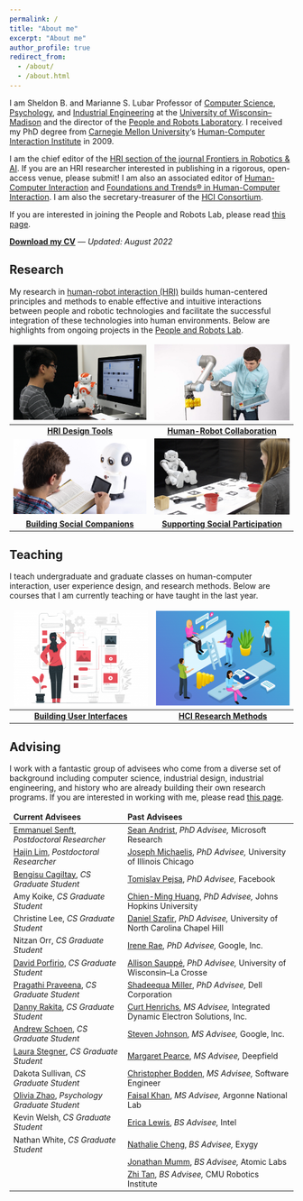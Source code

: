 ```yaml
---
permalink: /
title: "About me"
excerpt: "About me"
author_profile: true
redirect_from: 
  - /about/
  - /about.html
---
```


I am Sheldon B. and Marianne S. Lubar Professor of [Computer Science](http://cs.wisc.edu/), [Psychology](http://psych.wisc.edu/), and [Industrial Engineering](http://www.engr.wisc.edu/isye.html) at the [University of Wisconsin–Madison](http://wisc.edu/) and the director of the [People and Robots Laboratory](http://peopleandrobots.wisc.edu/). I received my PhD degree from [Carnegie Mellon University](http://cmu.edu/)‘s [Human-Computer Interaction Institute](http://hcii.cs.cmu.edu/) in 2009.

I am the chief editor of the [HRI section of the journal Frontiers in Robotics & AI](https://www.frontiersin.org/journals/robotics-and-ai/sections/human-robot-interaction#). If you are an HRI researcher interested in publishing in a rigorous, open-access venue, please submit! I am also an associated editor of [Human-Computer Interaction](https://www.tandfonline.com/toc/hhci20/current) and [Foundations and Trends® in Human-Computer Interaction](https://www.nowpublishers.com/HCI). I am also the secretary-treasurer of the [HCI Consortium](http://hcic.org/).

If you are interested in joining the People and Robots Lab, please read [this page](/joining).

<strong><a href="https://drive.google.com/file/d/1AmbTG9fo2Qy8q2joLq6n7NIJiytLDs5Q/view?usp=sharing" target="_blank">Download my CV</a></strong> — _Updated: August 2022_

## Research

My research in [human-robot interaction (HRI)](https://en.wikipedia.org/wiki/Human–robot_interaction) builds human-centered principles and methods to enable effective and intuitive interactions between people and robotic technologies and facilitate the successful integration of these technologies into human environments. Below are highlights from ongoing projects in the [People and Robots Lab](http://peopleandrobots.wisc.edu/).

<style>
table, td, th, tr {
   border: none;
}
thead {
   background-color: rgba(0, 0, 0, 0.0);
   border-bottom: 0px;
}
tr.border-bottom {
   border-bottom: 0px;
}
</style>

| [![](../images/Programming.png)](/portfolio/portfolio-1) | [![](../images/20180824_Robotics_112-980x608.jpg)](/portfolio/portfolio-2) |
| :-: | :-: |
| **[HRI Design Tools]((/portfolio/portfolio-1))** | **[Human-Robot Collaboration](/portfolio/portfolio-2)** | 
| [![](../images/Educational-Robots.png)](/portfolio/portfolio-3) | [![](../images/TBI-Research.jpg)](/portfolio/portfolio-4) |
| **[Building Social Companions](/portfolio/portfolio-3)** | **[Supporting Social Participation](/portfolio/portfolio-4)** |

## Teaching

I teach undergraduate and graduate classes on human-computer interaction, user experience design, and research methods. Below are courses that I am currently teaching or have taught in the last year.

| [![](../images/ux-01-400x284.png)](/teaching/teaching-1) | [![](../images/hci-01-400x284.png)](/teaching/teaching-2) |
| :-: | :-: |
| **[Building User Interfaces](/teaching/teaching-1)** | **[HCI Research Methods](/teaching/teaching-2)** |

## Advising

I work with a fantastic group of advisees who come from a diverse set of background including computer science, industrial design, industrial engineering, and history who are already building their own research programs. If you are interested in working with me, please read [this page](/joining/).

| Current Advisees  | Past Advisees |
| :------------- | :------------- |
| [Emmanuel Senft](https://emmanuel-senft.github.io/), *Postdoctoral Researcher* | [Sean Andrist](https://seanandrist.com), *PhD Advisee,* Microsoft Research |
| [Hajin Lim](https://www.hajinlim.com), *Postdoctoral Researcher* | [Joseph Michaelis](https://lsri.uic.edu/profiles/michaelis-joseph/), *PhD Advisee,* University of Illinois Chicago |
| [Bengisu Cagiltay](https://www.linkedin.com/in/bengisucagiltay/), *CS Graduate Student* | [Tomislav Pejsa](http://pages.cs.wisc.edu/~tpejsa/), *PhD Advisee,* Facebook |
| Amy Koike, *CS Graduate Student* | [Chien-Ming Huang](https://www.cs.jhu.edu/~cmhuang/), *PhD Advisee,* Johns Hopkins University |
| Christine Lee, *CS Graduate Student* | [Daniel Szafir](https://cs.unc.edu/person/daniel-szafir/), *PhD Advisee,* University of North Carolina Chapel Hill |
| Nitzan Orr, *CS Graduate Student* | [Irene Rae](http://rene.chargingwombat.com/), *PhD Advisee,* Google, Inc. |
| [David Porfirio](http://pages.cs.wisc.edu/~dporfirio/), *CS Graduate Student* | [Allison Sauppé](https://cs.uwlax.edu/~asauppe/), *PhD Advisee,* University of Wisconsin–La Crosse |
| [Pragathi Praveena](https://www.linkedin.com/in/pragathip/), *CS Graduate Student* | [Shadeequa Miller](https://www.linkedin.com/in/s-dee-miller-58240710), *PhD Advisee,* Dell Corporation |
| [Danny Rakita](https://uwnarratives.wisc.edu/bio/daniel-rakita/), *CS Graduate Student* | [Curt Henrichs](https://robotics.wisc.edu/staff/henrichs-curt/), *MS Advisee,* Integrated Dynamic Electron Solutions, Inc. |
| [Andrew Schoen](https://andrewjschoen.github.io/), *CS Graduate Student* | [Steven Johnson](http://pages.cs.wisc.edu/~sjj/), *MS Advisee,* Google, Inc. |
| [Laura Stegner](http://laurastegner.com/), *CS Graduate Student* | [Margaret Pearce](https://www.linkedin.com/in/margaretpearce), *MS Advisee,* Deepfield |
| Dakota Sullivan, *CS Graduate Student* | [Christopher Bodden](https://uwnarratives.wisc.edu/bio/christopher-bodden/), *MS Advisee,* Software Engineer |
| [Olivia Zhao](https://www.olivia-zhao.com/), *Psychology Graduate Student* | [Faisal Khan](https://uwnarratives.wisc.edu/bio/christopher-bodden/), *MS Advisee,* Argonne National Lab |
| Kevin Welsh, *CS Graduate Student* | [Erica Lewis](http://ericaslewis.com/), *BS Advisee,* Intel |
| Nathan White, *CS Graduate Student* | [Nathalie Cheng](http://www.linkedin.com/in/nathaliecheng), *BS Advisee,* Exygy |
| | [Jonathan Mumm](http://www.linkedin.com/in/jonathanrmumm), *BS Advisee,* Atomic Labs |
| | [Zhi Tan](http://xiangzhitan.com/), *BS Advisee,* CMU Robotics Institute |
